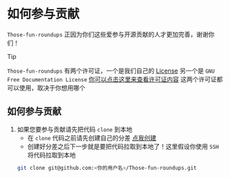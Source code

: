 # 如何参与贡献

`Those-fun-roundups` 正因为你们这些爱参与开源贡献的人才更加完善，谢谢你们！

> [!TIP]
> `Those-fun-roundups` 有两个许可证，一个是我们自己的 [License](/License) 另一个是 `GNU Free Documentation License` [你可以点击这里来查看许可证内容](/License_GNU) 这两个许可证都可以使用，取决于你想用哪个

## 如何参与贡献

1. 如果您要参与贡献请先把代码 `clone` 到本地
   - 在 `clone` 代码之前请先创建自己的分差
   [点我创建](https://github.com/ioit-aaa/Those-fun-roundups/fork)
   - 创建好分差之后下一步就是要把代码拉取到本地了！这里假设你使用 `SSH` 将代码拉取到本地
   ```bash
   git clone git@github.com:<你的用户名>/Those-fun-roundups.git
